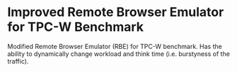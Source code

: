 # Improved Remote Browser Emulator for TPC-W Benchmark
Modified Remote Browser Emulator (RBE) for TPC-W benchmark. Has the ability to dynamically change workload and think time (i.e. burstyness of the traffic).
